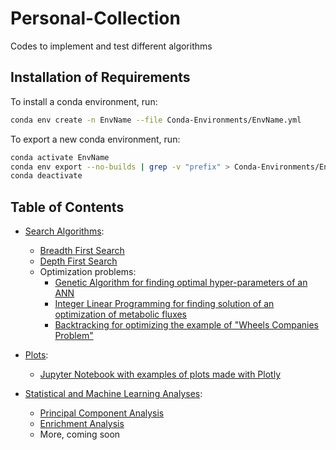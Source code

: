 # Personal-Collection
Codes to implement and test different algorithms

## Installation of Requirements
To install a conda environment, run:

```bash
conda env create -n EnvName --file Conda-Environments/EnvName.yml
```

To export a new conda environment, run:

```bash
conda activate EnvName
conda env export --no-builds | grep -v "prefix" > Conda-Environments/EnvName.yml
conda deactivate
```

## Table of Contents
- [Search Algorithms](./Search-Algorithms/):
    - [Breadth First Search](./Search-Algorithms/BreadthFirstSearch.py)
    - [Depth First Search](./Search-Algorithms/DepthFirstSearch.py)
    - Optimization problems:
        - [Genetic Algorithm for finding optimal hyper-parameters of an ANN](./Search-Algorithms/GeneticAlgorithm_ANN_architecture.py)
        - [Integer Linear Programming for finding solution of an optimization of metabolic fluxes](./Search-Algorithms/Metabolic_ILP.py)
        - [Backtracking for optimizing the example of "Wheels Companies Problem"](./Search-Algorithms/Wheels_Companies_problem.py)
        
- [Plots](./Plots/):
    - [Jupyter Notebook with examples of plots made with Plotly](./Plots/Plotly-Plots.ipynb)
    
- [Statistical and Machine Learning Analyses](Stats&MachineLearning/):
    - [Principal Component Analysis](Stats&MachineLearning/PCA/)
    - [Enrichment Analysis](Stats&MachineLearning/Enrichment/)
    - More, coming soon